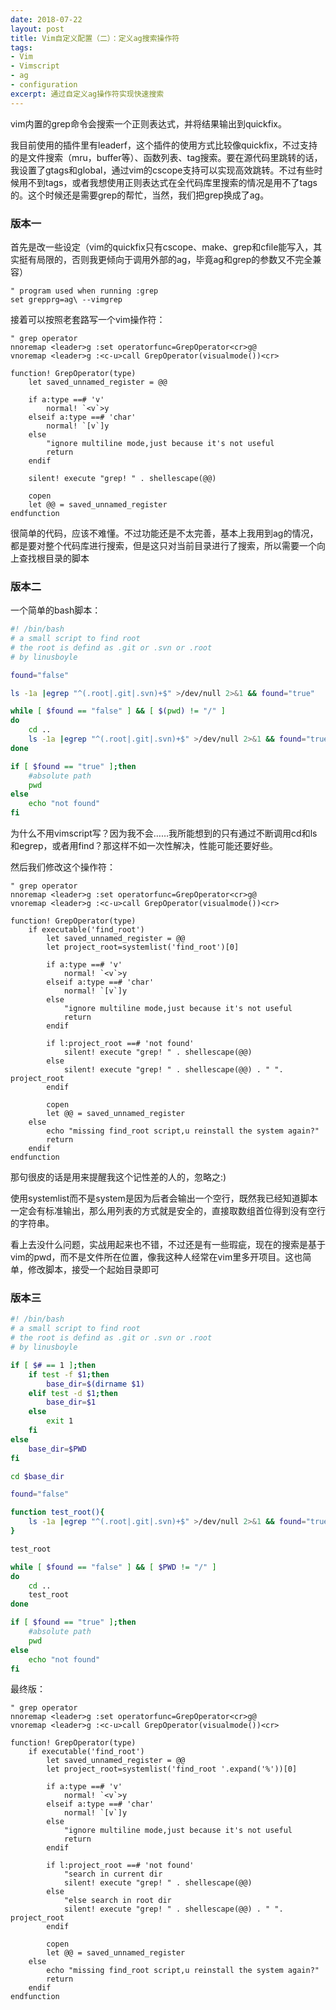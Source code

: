 ```yaml
---
date: 2018-07-22
layout: post
title: Vim自定义配置（二）：定义ag搜索操作符
tags: 
- Vim
- Vimscript
- ag
- configuration
excerpt: 通过自定义ag操作符实现快速搜索
---
```


vim内置的grep命令会搜索一个正则表达式，并将结果输出到quickfix。

我目前使用的插件里有leaderf，这个插件的使用方式比较像quickfix，不过支持的是文件搜索（mru，buffer等）、函数列表、tag搜索。要在源代码里跳转的话，我设置了gtags和global，通过vim的cscope支持可以实现高效跳转。不过有些时候用不到tags，或者我想使用正则表达式在全代码库里搜索的情况是用不了tags的。这个时候还是需要grep的帮忙，当然，我们把grep换成了ag。

### 版本一

首先是改一些设定（vim的quickfix只有cscope、make、grep和cfile能写入，其实挺有局限的，否则我更倾向于调用外部的ag，毕竟ag和grep的参数又不完全兼容）

```vim
" program used when running :grep
set grepprg=ag\ --vimgrep
```

接着可以按照老套路写一个vim操作符：
```vim
" grep operator
nnoremap <leader>g :set operatorfunc=GrepOperator<cr>g@
vnoremap <leader>g :<c-u>call GrepOperator(visualmode())<cr>

function! GrepOperator(type)
    let saved_unnamed_register = @@

    if a:type ==# 'v'
        normal! `<v`>y
    elseif a:type ==# 'char'
        normal! `[v`]y
    else
        "ignore multiline mode,just because it's not useful
        return
    endif

    silent! execute "grep! " . shellescape(@@)

    copen
    let @@ = saved_unnamed_register
endfunction
```

很简单的代码，应该不难懂。不过功能还是不太完善，基本上我用到ag的情况，都是要对整个代码库进行搜索，但是这只对当前目录进行了搜索，所以需要一个向上查找根目录的脚本

### 版本二

一个简单的bash脚本：
```bash
#! /bin/bash
# a small script to find root
# the root is defind as .git or .svn or .root
# by linusboyle

found="false"

ls -1a |egrep "^(.root|.git|.svn)+$" >/dev/null 2>&1 && found="true"

while [ $found == "false" ] && [ $(pwd) != "/" ]
do
    cd ..
    ls -1a |egrep "^(.root|.git|.svn)+$" >/dev/null 2>&1 && found="true"
done

if [ $found == "true" ];then
    #absolute path
    pwd
else
    echo "not found"
fi
```

为什么不用vimscript写？因为我不会……我所能想到的只有通过不断调用cd和ls和egrep，或者用find？那这样不如一次性解决，性能可能还要好些。

然后我们修改这个操作符：
```vim
" grep operator
nnoremap <leader>g :set operatorfunc=GrepOperator<cr>g@
vnoremap <leader>g :<c-u>call GrepOperator(visualmode())<cr>

function! GrepOperator(type)
    if executable('find_root')
        let saved_unnamed_register = @@
        let project_root=systemlist('find_root')[0]

        if a:type ==# 'v'
            normal! `<v`>y
        elseif a:type ==# 'char'
            normal! `[v`]y
        else
            "ignore multiline mode,just because it's not useful
            return
        endif

        if l:project_root ==# 'not found'
            silent! execute "grep! " . shellescape(@@)
        else
            silent! execute "grep! " . shellescape(@@) . " ". project_root
        endif

        copen
        let @@ = saved_unnamed_register
    else
        echo "missing find_root script,u reinstall the system again?"
        return 
    endif
endfunction
```
那句很皮的话是用来提醒我这个记性差的人的，忽略之:)

使用systemlist而不是system是因为后者会输出一个空行，既然我已经知道脚本一定会有标准输出，那么用列表的方式就是安全的，直接取数组首位得到没有空行的字符串。

看上去没什么问题，实战用起来也不错，不过还是有一些瑕疵，现在的搜索是基于vim的pwd，而不是文件所在位置，像我这种人经常在vim里多开项目。这也简单，修改脚本，接受一个起始目录即可

### 版本三
```bash
#! /bin/bash
# a small script to find root
# the root is defind as .git or .svn or .root
# by linusboyle

if [ $# == 1 ];then
    if test -f $1;then
        base_dir=$(dirname $1)
    elif test -d $1;then
        base_dir=$1
    else
        exit 1
    fi
else
    base_dir=$PWD
fi

cd $base_dir

found="false"

function test_root(){
    ls -1a |egrep "^(.root|.git|.svn)+$" >/dev/null 2>&1 && found="true"
}

test_root

while [ $found == "false" ] && [ $PWD != "/" ]
do
    cd ..
    test_root
done

if [ $found == "true" ];then
    #absolute path
    pwd
else
    echo "not found"
fi
```

最终版：
```vim
" grep operator
nnoremap <leader>g :set operatorfunc=GrepOperator<cr>g@
vnoremap <leader>g :<c-u>call GrepOperator(visualmode())<cr>

function! GrepOperator(type)
    if executable('find_root')
        let saved_unnamed_register = @@
        let project_root=systemlist('find_root '.expand('%'))[0]

        if a:type ==# 'v'
            normal! `<v`>y
        elseif a:type ==# 'char'
            normal! `[v`]y
        else
            "ignore multiline mode,just because it's not useful
            return
        endif

        if l:project_root ==# 'not found'
            "search in current dir
            silent! execute "grep! " . shellescape(@@)
        else
            "else search in root dir
            silent! execute "grep! " . shellescape(@@) . " ". project_root
        endif

        copen
        let @@ = saved_unnamed_register
    else
        echo "missing find_root script,u reinstall the system again?"
        return 
    endif
endfunction
```
